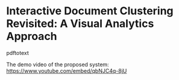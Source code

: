 # Interactive Document Clustering Revisited: A Visual Analytics Approach

pdftotext

The demo video of the proposed system:
https://www.youtube.com/embed/qbNJC4q-8jU
